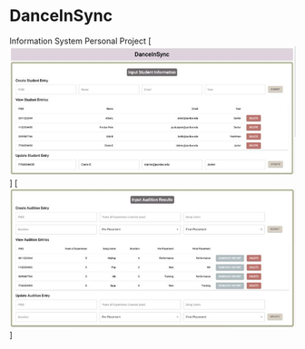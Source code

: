 # DanceInSync
Information System Personal Project
[<img src="danceinsync.jpeg">]
[<img src="danceinsync2.jpeg">]
